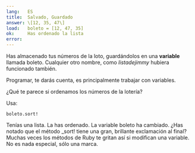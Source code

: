 ```yaml
---
lang:   ES
title:  Salvado, Guardado
answer: \[12, 35, 47\]
load:   boleto = [12, 47, 35]
ok:     Has ordenado la lista
error:  
---
```


Has almacenado tus números de la loto, guardándolos en una __variable__ llamada boleto.
Cualquier otro nombre, como _listadejimmy_ hubiera funcionado también.

Programar, te darás cuenta, es principalmente trabajar con variables.

¿Qué te parece si ordenamos los números de la lotería?

Usa: 

    boleto.sort!
    
Tenías una lista. La has ordenado. La variable boleto ha cambiado. 
¿Has notado que el método _sort! tiene una gran, brillante exclamación al final?
Muchas veces los métodos de Ruby te gritan así si modifican una variable.
No es nada especial, sólo una marca.